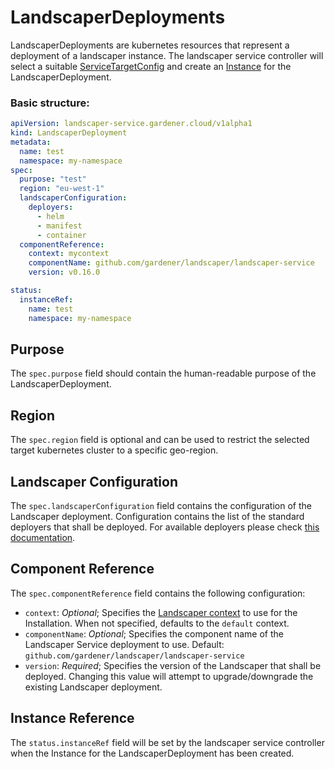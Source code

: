 # LandscaperDeployments

LandscaperDeployments are kubernetes resources that represent a deployment of a landscaper instance.
The landscaper service controller will select a suitable [ServiceTargetConfig](ServiceTargetConfigs.md) and create an [Instance](Instances.md) for the LandscaperDeployment.

### Basic structure:

```yaml
apiVersion: landscaper-service.gardener.cloud/v1alpha1
kind: LandscaperDeployment
metadata:
  name: test
  namespace: my-namespace
spec:
  purpose: "test"
  region: "eu-west-1"
  landscaperConfiguration:
    deployers:
      - helm
      - manifest
      - container
  componentReference:
    context: mycontext
    componentName: github.com/gardener/landscaper/landscaper-service
    version: v0.16.0

status:
  instanceRef:
    name: test
    namespace: my-namespace
```

## Purpose

The `spec.purpose` field should contain the human-readable purpose of the LandscaperDeployment. 


## Region

The `spec.region` field is optional and can be used to restrict the selected target kubernetes cluster to a specific geo-region.


## Landscaper Configuration

The `spec.landscaperConfiguration` field contains the configuration of the Landscaper deployment.
Configuration contains the list of the standard deployers that shall be deployed.
For available deployers please check [this documentation](https://github.com/gardener/landscaper/tree/master/docs/deployer).

## Component Reference

The `spec.componentReference` field contains the following configuration:

* `context`: _Optional_; Specifies the [Landscaper context](https://github.com/gardener/landscaper/blob/master/docs/usage/Context.md) to use for the Installation. 
   When not specified, defaults to the `default` context.
* `componentName`: _Optional_; Specifies the component name of the Landscaper Service deployment to use. Default: `github.com/gardener/landscaper/landscaper-service`
* `version`: _Required_; Specifies the version of the Landscaper that shall be deployed. Changing this value will attempt to upgrade/downgrade the existing Landscaper deployment.

## Instance Reference

The `status.instanceRef` field will be set by the landscaper service controller when the Instance for the LandscaperDeployment has been created.
